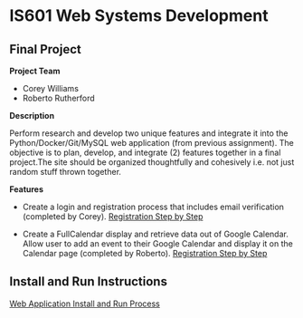 # IS601 Web Systems Development

## Final Project

**Project Team**
 - Corey Williams
 - Roberto Rutherford

**Description**

Perform research and develop two unique features and integrate it into the Python/Docker/Git/MySQL web application (from previous assignment). The objective is to plan, develop, and integrate (2) features together in a final project.The site should be organized thoughtfully and cohesively i.e. not just random stuff thrown together.

**Features**

 - Create a login and registration process that includes email verification (completed by Corey). [Registration Step by Step]()
   
 - Create a FullCalendar display and retrieve data out of Google Calendar. Allow user to add an event to their Google Calendar and display it on the Calendar page (completed by Roberto). [Registration Step by Step]()


## Install and Run Instructions

[Web Application Install and Run Process]()


